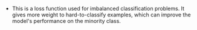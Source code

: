 - This is a loss function used for imbalanced classification problems. It gives more weight to hard-to-classify examples, which can improve the model's 
  performance on the minority class.
